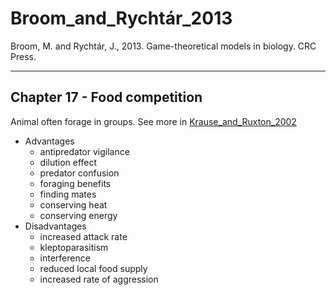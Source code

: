 # Broom_and_Rychtár_2013

Broom, M. and Rychtár, J., 2013. Game-theoretical models in biology. CRC Press.

---

## Chapter 17 - Food competition

Animal often forage in groups. See more in [Krause_and_Ruxton_2002](Krause_and_Ruxton_2002.md)

- Advantages
	- antipredator vigilance
	- dilution effect
	- predator confusion
	- foraging benefits
	- finding mates
	- conserving heat
	- conserving energy
- Disadvantages
	- increased attack rate
	- kleptoparasitism
	- interference
	- reduced local food supply
	- increased rate of aggression